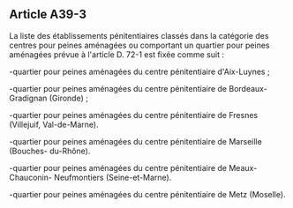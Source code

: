 Article A39-3
----
La liste des établissements pénitentiaires classés dans la catégorie des centres
pour peines aménagées ou comportant un quartier pour peines aménagées prévue à
l'article D. 72-1 est fixée comme suit :

-quartier pour peines aménagées du centre pénitentiaire d'Aix-Luynes ;

-quartier pour peines aménagées du centre pénitentiaire de Bordeaux-Gradignan
(Gironde) ;

-quartier pour peines aménagées du centre pénitentiaire de Fresnes (Villejuif,
Val-de-Marne).

-quartier pour peines aménagées du centre pénitentiaire de Marseille (Bouches-
du-Rhône).

-quartier pour peines aménagées du centre pénitentiaire de Meaux-Chauconin-
Neufmontiers (Seine-et-Marne).

-quartier pour peines aménagées du centre pénitentiaire de Metz (Moselle).
